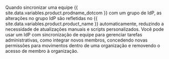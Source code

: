Quando sincronizar uma equipe {{ site.data.variables.product.prodname_dotcom }} com um grupo de IdP, as alterações no grupo IdP são refletidas no {{ site.data.variables.product.product_name }} automaticamente, reduzindo a necessidade de atualizações manuais e scripts personalizados. Você pode usar um IdP com sincronização de equipe para gerenciar tarefas administrativas, como integrar novos membros, concedendo novas permissões para movimentos dentro de uma organização e removendo o acesso de membro à organização.

